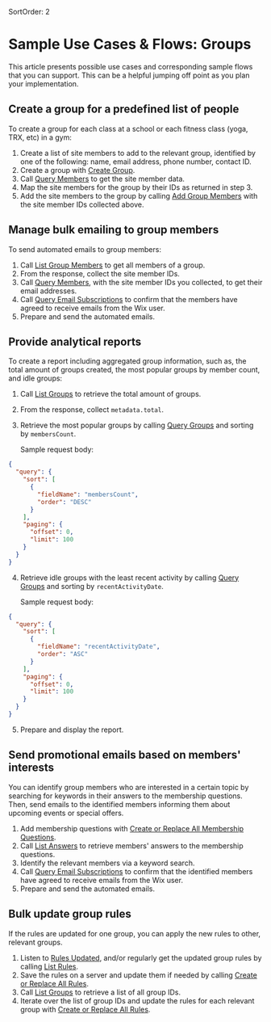 SortOrder: 2

# Sample Use Cases & Flows: Groups
This article presents possible use cases and corresponding sample flows that you can support. This can be a helpful jumping off point as you plan your implementation.

## Create a group for a predefined list of people

To create a group for each class at a school or each fitness class (yoga, TRX, etc) in a gym:

1. Create a list of site members to add to the relevant group, identified by one of the following: name, email address, phone number, contact ID.
2. Create a group with [Create Group](https://dev.wix.com/docs/rest/crm/community/groups/groups/create-group).
3. Call [Query Members](https://dev.wix.com/docs/rest/crm/members-contacts/members/members/query-members) to get the site member data.
4. Map the site members for the group by their IDs as returned in step 3.
5. Add the site members to the group by calling [Add Group Members](https://dev.wix.com/docs/rest/crm/community/groups/members/add-group-members) with the site member IDs collected above.

## Manage bulk emailing to group members

To send automated emails to group members:

1. Call [List Group Members](https://dev.wix.com/docs/rest/crm/community/groups/members/list-group-members) to get all members of a group.
2. From the response, collect the site member IDs.
3. Call [Query Members](https://dev.wix.com/docs/rest/crm/members-contacts/members/members/query-members), with the site member IDs you collected, to get their email addresses.
4. Call [Query Email Subscriptions](https://dev.wix.com/docs/rest/crm/communication/email-subscriptions/query-email-subscriptions) to confirm that the members have agreed to receive emails from the Wix user.
5. Prepare and send the automated emails.

## Provide analytical reports

To create a report including aggregated group information, such as, the total amount of groups created, the most popular groups by member count, and idle groups:

1. Call [List Groups](https://dev.wix.com/docs/rest/crm/community/groups/groups/list-groups) to retrieve the total amount of groups.
2. From the response, collect `metadata.total`.
3. Retrieve the most popular groups by calling [Query Groups](https://dev.wix.com/docs/rest/crm/community/groups/groups/query-groups) and sorting by `membersCount`.

   Sample request body:

```json
{
  "query": {
    "sort": [
      {
        "fieldName": "membersCount",
        "order": "DESC"
      }
    ],
    "paging": {
      "offset": 0,
      "limit": 100
    }
  }
}
```

4. Retrieve idle groups with the least recent activity by calling [Query Groups](https://dev.wix.com/docs/rest/crm/community/groups/groups/query-groups) and sorting by `recentActivityDate`.

   Sample request body:
```json
{
  "query": {
    "sort": [
      {
        "fieldName": "recentActivityDate",
        "order": "ASC"
      }
    ],
    "paging": {
      "offset": 0,
      "limit": 100
    }
  }
}
```

5. Prepare and display the report.

## Send promotional emails based on members' interests

You can identify group members who are interested in a certain topic by searching for keywords in their answers to the membership questions.
Then, send emails to the identified members informing them about upcoming events or special offers.

1. Add membership questions with [Create or Replace All Membership Questions](https://dev.wix.com/docs/rest/crm/community/groups/membership-questions/create-or-replace-all-membership-questions).
2. Call [List Answers](https://dev.wix.com/docs/rest/crm/community/groups/membership-questions/list-answers) to retrieve members' answers to the membership questions.
3. Identify the relevant members via a keyword search.
4. Call [Query Email Subscriptions](https://dev.wix.com/docs/rest/crm/communication/email-subscriptions/query-email-subscriptions) to confirm that the identified members have agreed to receive emails from the Wix user.
5. Prepare and send the automated emails.

## Bulk update group rules

If the rules are updated for one group, you can apply the new rules to other, relevant groups.

1. Listen to [Rules Updated](https://dev.wix.com/docs/rest/crm/community/groups/rules/group-rules-updated), and/or regularly get the updated group rules by calling [List Rules](https://dev.wix.com/docs/rest/crm/community/groups/rules/list-rules).
2. Save the rules on a server and update them if needed by calling [Create or Replace All Rules](https://dev.wix.com/docs/rest/crm/community/groups/rules/create-or-replace-all-rules).
3. Call [List Groups](https://dev.wix.com/docs/rest/crm/community/groups/groups/list-groups) to retrieve a list of all group IDs.
4. Iterate over the list of group IDs and update the rules for each relevant group with [Create or Replace All Rules](https://dev.wix.com/docs/rest/crm/community/groups/rules/create-or-replace-all-rules).
